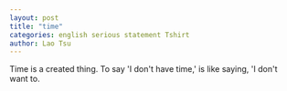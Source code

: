 ```yaml
---
layout: post
title: "time"
categories: english serious statement Tshirt
author: Lao Tsu
---
```

Time is a created thing. To say 'I don't have time,' is like saying, 'I don't want to.
